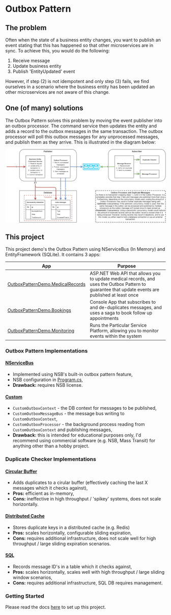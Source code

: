 # Outbox Pattern

## The problem

Often when the state of a business entity changes, you want to publish an event stating that this has happened so that other microservices are in sync. To achieve this, you would do the following:

1. Receive message
2. Update business entity
3. Publish 'EntityUpdated' event

However, if step (2) is not idempotent and only step (3) fails, we find ourselves in a scenario where the business entity has been updated an other microservices are not aware of this change.

## One (of many) solutions

The Outbox Pattern solves this problem by moving the event publisher into an outbox processor. The command service then updates the entity and adds a record to the outbox messages in the same transaction. The outbox processor will poll this outbox messages for any unprocessed messages, and publish them as they arrive. This is illustrated in the diagram below:

![Diagram](docs/OutboxPatternDiagram.png)

## This project

This project demo's the Outbox Pattern using NServiceBus (In Memory) and EntityFramework (SQLite). It contains 3 apps:

| App                          | Purpose                                                      |
| ---------------------------- | ------------------------------------------------------------ |
| [OutboxPatternDemo.MedicalRecords](/src/OutboxPatternDemo.MedicalRecords/) | ASP.NET Web API that allows you to update medical records, and uses the Outbox Pattern to guarantee that update events are published at least once |
| [OutboxPatternDemo.Bookings](/src/OutboxPatternDemo.Bookings/)  | Console App that subscribes to and de-duplicates messages, and uses a saga to book follow up appointments |
| [OutboxPatternDemo.Monitoring]((/src/OutboxPatternDemo.Monitoring/)) | Runs the Particular Service Platform, allowing you to monitor events within the system |

### Outbox Pattern Implementations

#### [NServiceBus](/src/OutboxPatternDemo.MedicalRecords/Outboxes/NServiceBus/)
* Implemented using NSB's built-in outbox pattern feature,
* NSB configuration in [Program.cs](/src/OutboxPatternDemo.MedicalRecords/Program.cs),
* **Drawback:** requires NSB license.

#### [Custom](/src/OutboxPatternDemo.MedicalRecords/Outboxes/Custom/)
* `CustomOutboxContext` - the DB context for messages to be published,
* `CustomOutboxMessageBus` - the message bus writing to `CustomOutboxContext`,
* `CustomOutboxProcessor` - the background process reading from `CustomOutboxContext` and publishing messages,
* **Drawback:** this is intended for educational purposes only, I'd recommend using commercial software (e.g. NSB, Mass Transit) for anything other than a hobby project.

### Duplicate Checker Implementations

#### [Circular Buffer](/src/OutboxPatternDemo.Bookings/DuplicateCheckers/CircularBuffer/)
* Adds duplicates to a cirular buffer (effectively caching the last X messages which it checks against),
* **Pros:** efficient as in-memory,
* **Cons:** ineffective in high throughput / 'spikey' systems, does not scale horizontally.

#### [Distributed Cache](/src/OutboxPatternDemo.Bookings/DuplicateCheckers/DistributedCache/)
* Stores duplicate keys in a distributed cache (e.g. Redis)
* **Pros:** scales horizontally, configurable sliding expiration,
* **Cons:** requires additional infrastructure, does not scale well for high throughput / large sliding expiration scenarios.

#### [SQL](/src/OutboxPatternDemo.Bookings/DuplicateCheckers/Sql/)
* Records message ID's in a table which it checks against,
* **Pros:** scales horizontally, scales well with high throughput / large sliding window scenarios,
* **Cons:** requires additional infrastructure, SQL DB requires management.

### Getting Started

Please read the docs [here](/docs/getting-started.md) to set up this project.
